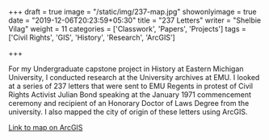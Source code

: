 +++
draft = true
image = "/static/img/237-map.jpg"
showonlyimage = true
date = "2019-12-06T20:23:59+05:30"
title = "237 Letters"
writer = "Shelbie Vilag"
weight = 11
categories = ['Classwork', 'Papers', 'Projects']
tags = ['Civil Rights', 'GIS', 'History', 'Research', 'ArcGIS']

+++

For my Undergraduate capstone project in History at Eastern Michigan University, I conducted research at the University archives at EMU. I looked at a series of 237 letters that were sent to EMU Regents in protest of Civil Rights Activist Julian Bond speaking at the January 1971 commencement ceremony and recipient of an Honorary Doctor of Laws Degree from the university. I also mapped the city of origin of these letters using ArcGIS.
<!--more-->

[Link to map on ArcGIS](https://www.arcgis.com/apps/StoryMapBasic/index.html?appid=bbf342d6caff44aba5ecfc6a231780b1)
